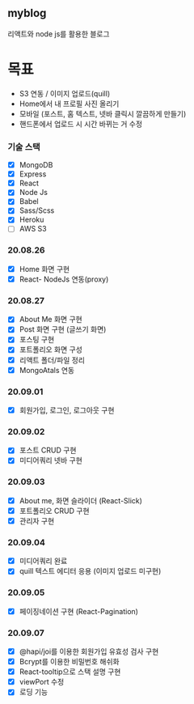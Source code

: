 ## myblog

리액트와 node js를 활용한 블로그

# 목표

- S3 연동 / 이미지 업로드(quill)
- Home에서 내 프로필 사진 올리기
- 모바일 (포스트, 홈 텍스트, 넷바 클릭시 깔끔하게 만들기)
- 핸드폰에서 업로드 시 시간 바뀌는 거 수정

### 기술 스택

- [x] MongoDB
- [x] Express
- [x] React
- [x] Node Js
- [x] Babel
- [x] Sass/Scss
- [x] Heroku
- [ ] AWS S3

### 20.08.26

- [x] Home 화면 구현
- [x] React- NodeJs 연동(proxy)

### 20.08.27

- [x] About Me 화면 구현
- [x] Post 화면 구현 (글쓰기 화면)
- [x] 포스팅 구현
- [x] 포트폴리오 화면 구성
- [x] 리액트 폴더/파일 정리
- [x] MongoAtals 연동

### 20.09.01

- [x] 회원가입, 로그인, 로그아웃 구현

### 20.09.02

- [x] 포스트 CRUD 구현
- [x] 미디어쿼리 넷바 구현

### 20.09.03

- [x] About me, 화면 슬라이더 (React-Slick)
- [x] 포트폴리오 CRUD 구현
- [x] 관리자 구현

### 20.09.04

- [x] 미디어쿼리 완료
- [x] quill 텍스트 에디터 응용 (이미지 업로드 미구현)

### 20.09.05

- [x] 페이징네이션 구현 (React-Pagination)

### 20.09.07

- [x] @hapi/joi를 이용한 회원가입 유효성 검사 구현
- [x] Bcrypt를 이용한 비밀번호 해쉬화
- [x] React-tooltip으로 스택 설명 구현
- [x] viewPort 수정
- [x] 로딩 기능
